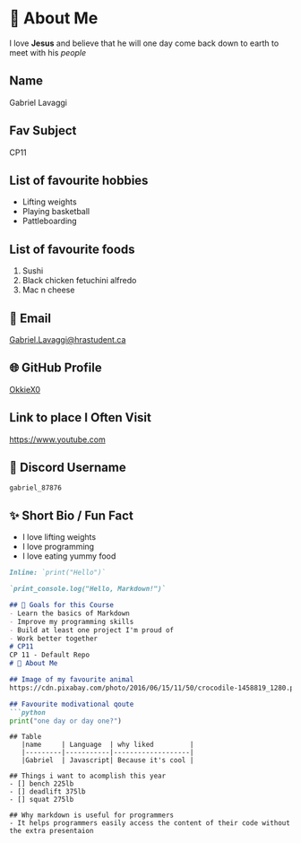 # 👋 About Me
I love **Jesus** and believe that he will one day come back down to earth to meet with his *people*
## Name
Gabriel Lavaggi

## Fav Subject
CP11
## List of favourite hobbies
- Lifting weights
- Playing basketball
- Pattleboarding

## List of favourite foods
1. Sushi
2. Black chicken fetuchini alfredo
3. Mac n cheese

## 📧 Email
Gabriel.Lavaggi@hrastudent.ca

## 🌐 GitHub Profile
[OkkieX0](https://github.com/OkkieX0)

## Link to place I Often Visit
https://www.youtube.com

## 💬 Discord Username
`gabriel_87876`

## ✨ Short Bio / Fun Fact
- I love lifting weights
- I love programming
- I love eating yummy food

```markdown
Inline: `print("Hello")`

`print_console.log("Hello, Markdown!")`

## 🎯 Goals for this Course
- Learn the basics of Markdown
- Improve my programming skills
- Build at least one project I'm proud of
- Work better together
# CP11
CP 11 - Default Repo
# 👋 About Me

## Image of my favourite animal
https://cdn.pixabay.com/photo/2016/06/15/11/50/crocodile-1458819_1280.png

## Favourite modivational qoute
```python
print("one day or day one?")
```
```
## Table
   |name     | Language  | why liked         |
   |---------|-----------|-------------------|
   |Gabriel  | Javascript| Because it's cool |

## Things i want to acomplish this year 
- [] bench 225lb
- [] deadlift 375lb
- [] squat 275lb

## Why markdown is useful for programmers
- It helps programmers easily access the content of their code without the extra presentaion
